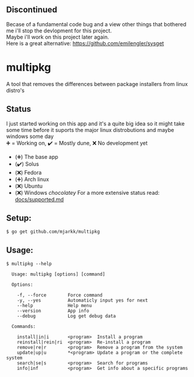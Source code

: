 ## Discontinued
Becase of a fundamental code bug and a view other things that bothered me i'll stop the devlopment for this project.  
Maybe i'll work on this project later again.  
Here is a great alternative: https://github.com/emilengler/sysget

# multipkg
A tool that removes the differences between package installers from linux distro's

## Status
I just started working on this app and it's a quite big idea so it might take some time before it suports the major linux distrobutions and maybe windows some day  
:heavy_plus_sign: = Working on, :heavy_check_mark: = Mostly dune, :x: No development yet
- (:heavy_plus_sign:) The base app
- (:heavy_check_mark:) Solus
- (:x:) Fedora
- (:heavy_plus_sign:) Arch linux
- (:x:) Ubuntu 
- (:x:) Windows *chocolatey*
For a more extensive status read: [docs/supported.md](./docs/supported.md)

## Setup:
```
$ go get github.com/mjarkk/multipkg
```

## Usage:
```
$ multipkg --help

  Usage: multipkg [options] [command]

  Options:

    -f, --force        Force command
    -y, --yes          Automaticly input yes for next
    --help             Help menu
    --version          App info
    --debug            Log get debug data 

  Commands:

    install|in|i       <program>  Install a program
    reinstall|rein|ri  <program>  Re-install a program
    remove|re|r        <program>  Remove a program from the system
    update|up|u        *<program> Update a program or the complete system
    search|se|s        <program>  Search for programs
    info|inf           <program>  Get info about a specific programs
```
